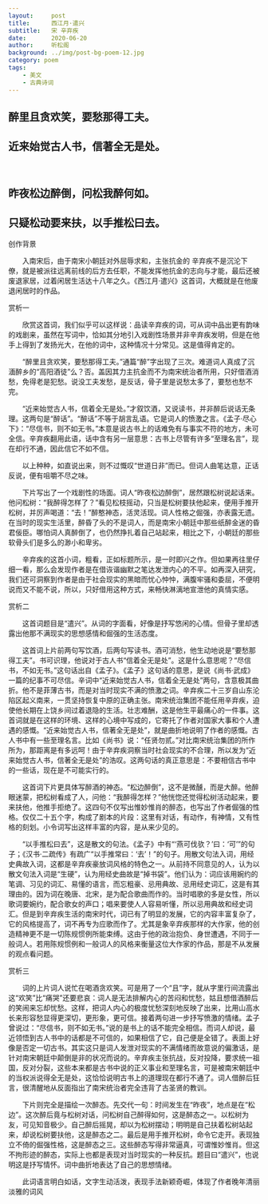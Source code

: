```yaml
---
layout:     post
title:      西江月·遣兴
subtitle:   宋 辛弃疾
date:       2020-06-20
author:     听松阁
background: ../img/post-bg-poem-12.jpg
category: poem
tags:
    - 美文
    - 古典诗词
---
```


## 醉里且贪欢笑，要愁那得工夫。
## 近来始觉古人书，信著全无是处。
&nbsp;
## 昨夜松边醉倒，问松我醉何如。
## 只疑松动要来扶，以手推松曰去。



创作背景

　　入南宋后，由于南宋小朝廷对外屈辱求和，主张抗金的 辛弃疾不是沉沦下僚，就是被派往远离前线的后方去任职，不能发挥他抗金的志向与才能，最后还被废退家居，过着闲居生活达十八年之久。《西江月·遣兴》这首词，大概就是在他废退闲居时的作品。 





赏析一

　　欣赏这首词，我们似乎可以这样说：品读辛弃疾的词，可从词中品出更有韵味的戏剧来，虽然在写词中，恰如其分地引入戏剧性场景并非辛弃疾发明，但是在他手上得到了发扬光大，在他的词中，这种情况十分常见。这是值得肯定的。

　　“醉里且贪欢笑，要愁那得工夫。”通篇“醉”字出现了三次。难道词人真成了沉湎醉乡的“高阳酒徒”么？否。盖因其力主抗金而不为南宋统治者所用，只好借酒消愁，免得老是犯愁。说没工夫发愁，是反话，骨子里是说愁太多了，要愁也愁不完。

　　“近来始觉古人书，信着全无是处。”才叙饮酒，又说读书，并非醉后说话无条理。这两句是“醉话”。“醉话”不等于胡言乱语。它是词人的愤激之言。《孟子·尽心下》：“尽信书，则不如无书。”本意是说古书上的话难免有与事实不符的地方，未可全信。辛弃疾翻用此语，话中含有另一层意思：古书上尽管有许多“至理名言”，现在却行不通，因此信它不如不信。

　　以上种种，如直说出来，则不过慨叹“世道日非”而已。但词人曲笔达意，正话反说，便有咀嚼不尽之味。

　　下片写出了一个戏剧性的场面。词人“昨夜松边醉倒”，居然跟松树说起话来。他问松树：“我醉得怎样了？”看见松枝摇动，只当是松树要扶他起来，便用手推开松树，并厉声喝道：“去！”醉憨神态，活灵活现。词人性格之倔强，亦表露无遗。在当时的现实生活里，醉昏了头的不是词人，而是南宋小朝廷中那些纸醉金迷的昏君佞臣。哪怕词人真醉倒了，也仍然挣扎着自己站起来，相比之下，小朝廷的那些软骨头们是多么的渺小和卑劣。

　　辛弃疾的这首小词，粗看，正如标题所示，是一时即兴之作。但如果再往里仔细一看，那么会发现作者是在借诙谐幽默之笔达发泄内心的不平。如再深入研究，我们还可洞察到作者是由于社会现实的黑暗而忧心忡忡，满腹牢骚和委屈，不便明说而又不能不说，所以，只好借用这种方式，来畅快淋漓地宣泄他的真情实感。





赏析二

　　这首词题目是“遣兴”。从词的字面看，好像是抒写悠闲的心情。但骨子里却透露出他那不满现实的思想感情和倔强的生活态度。

　　这首词上片前两句写饮酒，后两句写读书。酒可消愁，他生动地说是“要愁那得工夫”。书可识理，他说对于古人书“信着全无是处”。这是什么意思呢？“尽信书，不如无书。”这句话出自《孟子》。《孟子》这句话的意思，是说《尚书·武成》一篇的纪事不可尽信。辛词中“近来始觉古人书，信着全无是处”两句，含意极其曲折。他不是菲薄古书，而是对当时现实不满的愤激之词。辛弃疾二十三岁自山东沦陷区起义南来，一贯坚持恢复中原的正确主张。南宋统治集团不能任用辛弃疾，迫使他长期在上饶乡间过着退隐的生活。壮志难酬，这是他生平最痛心的一件事。这首词就是在这样的环境、这样的心境中写成的，它寄托了作者对国家大事和个人遭遇的感慨。“近来始觉古人书，信著全无是处”，就是曲折地说明了作者的感慨。古人书中有一些至理名言。比如《尚书》说：“任贤勿贰。”对比南宋统治集团的所作所为，那距离是有多远呵！由于辛弃疾洞察当时社会现实的不合理，所以发为“近来始觉古人书，信著全无是处”的浩叹。这两句话的真正意思是：不要相信古书中的一些话，现在是不可能实行的。

　　这首词下片更具体写醉酒的神态。“松边醉倒”，这不是微醺，而是大醉。他醉眼迷蒙，把松树看成了人，问他：“我醉得怎样？”他恍惚还觉得松树活动起来，要来扶他，他推手拒绝了。这四句不仅写出惟妙惟肖的醉态，也写出了作者倔强的性格。仅仅二十五个字，构成了剧本的片段：这里有对话，有动作，有神情，又有性格的刻划。小令词写出这样丰富的内容，是从来少见的。

　　“以手推松曰去”，这是散文的句法。《孟子》中有“‘燕可伐欤？’曰：‘可’”的句子；《汉书·二疏传》有疏广“以手推常曰：‘去’！”的句子。用散文句法入词，用经史典故入词，这都是辛弃疾豪放词风格的特色之一。从前持不同意见的人，认为以散文句法入词是“生硬”，认为用经史曲故是“掉书袋”。他们认为：词应该用婉约的笔调、习见的词汇、易懂的语言，而忘粗豪、忌用典故、忌用经史词汇，这是有其理由的。因为词在晚唐、北宋，是为配合歌曲而作的。当时唱歌的多是女性，所以歌词要婉约，配合歌女的声口；唱来要使人人容易听懂，所以忌用典故和经史词汇。但是到辛弃疾生活的南宋时代，词已有了明显的发展，它的内容丰富复杂了，它的风格提高了，词不再专为应歌而作了。尤其是象辛弃疾那样的大作家，他的创造精神更不是一切陈规惯例所能束缚。这由于他的政治抱负、身世遭遇，不同于一般词人。若用陈规惯例和一般词人的风格来衡量这位大作家的作品，那是不从发展的观点看问题。





赏析三

　　词的上片词人说忙在喝酒贪欢笑。可是用了一个“且”字，就从字里行间流露出这“欢笑”比“痛哭”还要悲哀：词人是无法排解内心的苦闷和忧愁，姑且想借酒醉后的笑闹来忘却忧愁。这样，把词人内心的极度忧愁深刻地反映了出来，比用山高水长来形容愁显得更深切，更形象，更可信。接着两句进一步抒写愤激的情绪。孟子曾说过：“尽信书，则不如无书。”说的是书上的话不能完全相信。而词人却说，最近领悟到古人书中的话都是不可信的，如果相信了它，自己便是全错了。表面上好像是否定一切古书。其实这只是词人发泄对现实的不满情绪而故意说的偏激话，是针对南宋朝廷中颠倒是非的状况而说的。辛弃疾主张抗战，反对投降，要求统一祖国，反对分裂，这些本来都是古书中说的正义事业和至理名言，可是被南宋朝廷中的当权派说得全无是处，这恰恰说明古书上的道理现在都行不通了。词人借醉后狂言，很清醒地从反面指出了南宋统治者完全违背了古圣贤的教训。

　　下片则完全是描绘一次醉态。先交代一句：时间发生在“昨夜”，地点是在“松边”。这次醉后竟与松树对话，问松树自己醉得如何，这是醉态之一。以松树为友，可见知音极少。自己醉后摇晃，却以为松树摆动；明明是自己扶着松树站起来，却说松树要扶他，这是醉态之二。最后是用手推开松树，命令它走开。表现独立不倚的倔强性格，这是醉态之三。这些醉态写得非常逼真，可谓惟妙惟肖。但这不拘形迹的醉态，实际上也都是表现对当时现实的一种反抗。题目曰“遣兴”，也说明这是抒写情怀。词中曲折地表达了自己的思想情绪。

　　此词语言明白如话，文字生动活泼，表现手法新颖奇崛，体现了作者晚年清丽淡雅的词风
